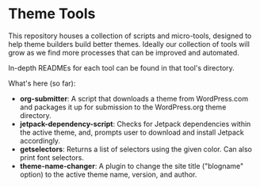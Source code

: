 # Theme Tools

This repository houses a collection of scripts and micro-tools, designed to help theme builders build better themes. Ideally our collection of tools will grow as we find more processes that can be improved and automated.

In-depth READMEs for each tool can be found in that tool's directory.

What's here (so far):

- **org-submitter**: A script that downloads a theme from WordPress.com and packages it up for submission to the WordPress.org theme directory.
- **jetpack-dependency-script**: Checks for Jetpack dependencies within the active theme, and, prompts user to download and install Jetpack accordingly.
- **getselectors**: Returns a list of selectors using the given color. Can also print font selectors.
- **theme-name-changer**: A plugin to change the site title ("blogname" option) to the active theme name, version, and author.